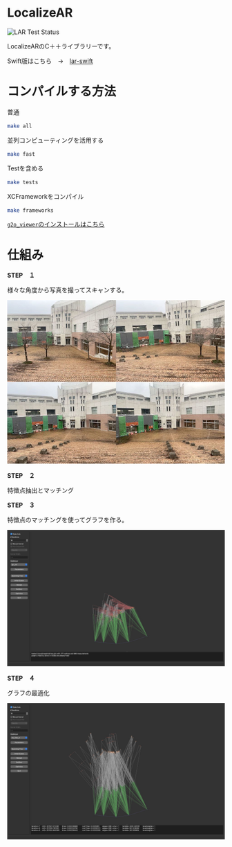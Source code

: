 # LocalizeAR

![LAR Test Status](https://github.com/kobejean/lar/actions/workflows/test.yml/badge.svg?branch=main)

LocalizeARのC＋＋ライブラリーです。

Swift版はこちら　→　[lar-swift](https://github.com/kobejean/lar-swift)

# コンパイルする方法

普通
```sh
make all
```

並列コンピューティングを活用する
```sh
make fast
```

Testを含める
```sh
make tests
```

XCFrameworkをコンパイル
```sh
make frameworks
```

[`g2o_viewer`のインストールはこちら](/docs/INSTALL_G2O_VIEWER.md)

# 仕組み

**STEP　１**

様々な角度から写真を撮ってスキャンする。

![Scan Images](/docs/media/scan_images.jpeg)

**STEP　２**

特徴点抽出とマッチング

**STEP　３**

特徴点のマッチングを使ってグラフを作る。

![Graph Before Optimization](/docs/media/construct_graph.jpeg)

**STEP　４**

グラフの最適化

![Graph After Optimization](/docs/media/optimize_graph.jpeg)

